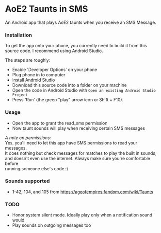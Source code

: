 # AoE2 Taunts in SMS

An Android app that plays AoE2 taunts when you receive an SMS Message.

### Installation

To get the app onto your phone, you currently need to build it from this source code.
I recommend using Android Studio.

The steps are roughly:
* Enable 'Developer Options' on your phone
* Plug phone in to computer
* Install Android Studio
* Download this source code into a folder on your machine
* Open the code in Android Studio with `Open an existing Android Studio Project`
* Press 'Run' (the green "play" arrow icon or Shift + F10).

### Usage

* Open the app to grant the read_sms permission
* Now taunt sounds will play when receiving certain SMS messages

_A note on permissions:_  
Yes, you'll need to let this app have SMS permissions to read your messages.  
It does nothing but check messages for matches to play the built in sounds,
and doesn't even use the internet. Always make sure you're comfortable before  
running someone else's code :)

### Sounds supported

* 1-42, 104, and 105 from https://ageofempires.fandom.com/wiki/Taunts

### TODO

* Honor system silent mode. Ideally play only when a notification sound would
* Play sounds on outgoing messages too 
